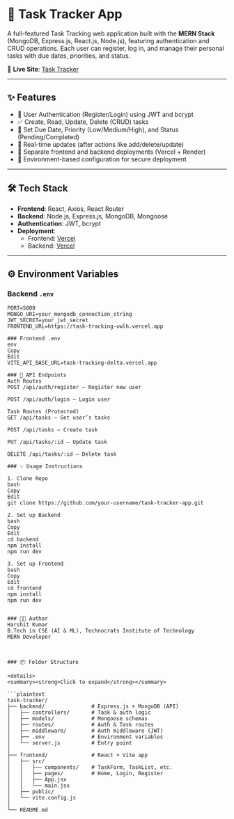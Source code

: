 # 📝 Task Tracker App

A full-featured Task Tracking web application built with the **MERN Stack** (MongoDB, Express.js, React.js, Node.js), featuring authentication and CRUD operations. Each user can register, log in, and manage their personal tasks with due dates, priorities, and status.

🚀 **Live Site**: [Task Tracker](https://task-tracking-uwlh.vercel.app/)

---

## ✨ Features

- 🔐 User Authentication (Register/Login) using JWT and bcrypt
- ✅ Create, Read, Update, Delete (CRUD) tasks
- 📅 Set Due Date, Priority (Low/Medium/High), and Status (Pending/Completed)
- 🔄 Real-time updates (after actions like add/delete/update)
- 📁 Separate frontend and backend deployments (Vercel + Render)
- 🧾 Environment-based configuration for secure deployment

---

## 🛠 Tech Stack

- **Frontend**: React, Axios, React Router
- **Backend**: Node.js, Express.js, MongoDB, Mongoose
- **Authentication**: JWT, bcrypt
- **Deployment**:
  - Frontend: [Vercel](task-tracking-uwlh.vercel.app)
  - Backend: [Vercel](task-tracking-delta.vercel.app)

---




## ⚙️ Environment Variables

### Backend `.env`
```env
PORT=5000
MONGO_URI=your_mongodb_connection_string
JWT_SECRET=your_jwt_secret
FRONTEND_URL=https://task-tracking-uwlh.vercel.app

### Frontend .env
env
Copy
Edit
VITE_API_BASE_URL=task-tracking-delta.vercel.app

### 🧪 API Endpoints
Auth Routes
POST /api/auth/register – Register new user

POST /api/auth/login – Login user

Task Routes (Protected)
GET /api/tasks – Get user’s tasks

POST /api/tasks – Create task

PUT /api/tasks/:id – Update task

DELETE /api/tasks/:id – Delete task

### 💡 Usage Instructions

1. Clone Repo
bash
Copy
Edit
git clone https://github.com/your-username/task-tracker-app.git

2. Set up Backend
bash
Copy
Edit
cd backend
npm install
npm run dev

3. Set up Frontend
bash
Copy
Edit
cd frontend
npm install
npm run dev


### 🧑‍💻 Author
Harshit Kumar
B.Tech in CSE (AI & ML), Technocrats Institute of Technology
MERN Developer



### 📦 Folder Structure

<details>
<summary><strong>Click to expand</strong></summary>

```plaintext
task-tracker/
├── backend/               # Express.js + MongoDB (API)
│   ├── controllers/       # Task & auth logic
│   ├── models/            # Mongoose schemas
│   ├── routes/            # Auth & Task routes
│   ├── middleware/        # Auth middleware (JWT)
│   ├── .env               # Environment variables
│   └── server.js          # Entry point
│
├── frontend/              # React + Vite app
│   ├── src/
│   │   ├── components/    # TaskForm, TaskList, etc.
│   │   ├── pages/         # Home, Login, Register
│   │   ├── App.jsx
│   │   └── main.jsx
│   ├── public/
│   └── vite.config.js
│
└── README.md
